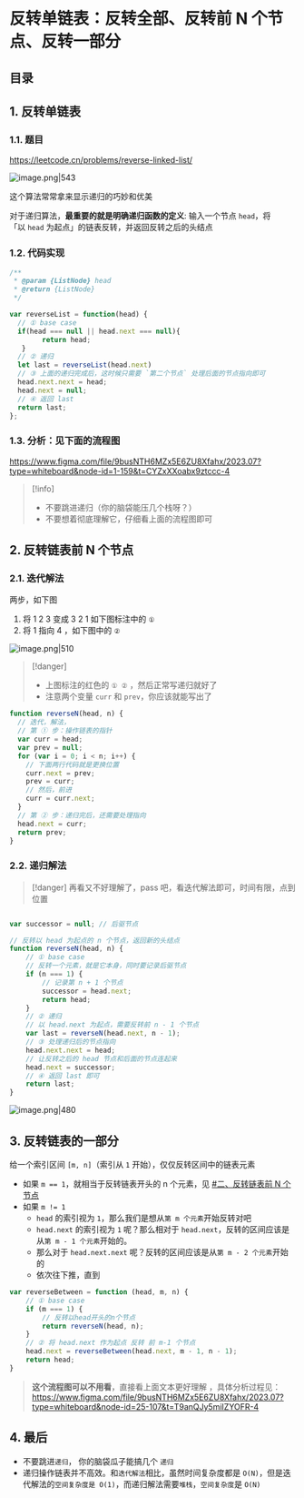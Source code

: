 
# 反转单链表：反转全部、反转前 N 个节点、反转一部分




## 目录
<!-- toc -->
 ## 1. 反转单链表 

### 1.1. 题目

https://leetcode.cn/problems/reverse-linked-list/

![image.png|543](https://832-1310531898.cos.ap-beijing.myqcloud.com/a444f3cfa45e08ed2455b6d3a6ed5679.png)

这个算法常常拿来显示递归的巧妙和优美

对于递归算法，**最重要的就是明确递归函数的定义**:  输入一个节点 `head`，将「以 `head` 为起点」的链表反转，并返回反转之后的头结点 

### 1.2. 代码实现

```javascript
/**
 * @param {ListNode} head
 * @return {ListNode}
 */

var reverseList = function(head) {
  // ① base case 
  if(head === null || head.next === null){
        return head;
   }
  // ② 递归
  let last = reverseList(head.next)
  // ③ 上面的递归完成后，这时候只需要 `第二个节点` 处理后面的节点指向即可
  head.next.next = head;
  head.next = null;
  // ④ 返回 last
  return last;
};
```

### 1.3. 分析：见下面的流程图

https://www.figma.com/file/9busNTH6MZx5E6ZU8Xfahx/2023.07?type=whiteboard&node-id=1-159&t=CYZxXXoabx9ztccc-4

> [!info]
> - 不要跳进递归（你的脑袋能压几个栈呀？）
> - 不要想着彻底理解它，仔细看上面的流程图即可

## 2. 反转链表前 N 个节点

### 2.1. 迭代解法

两步，如下图

1. 将 1 2 3 变成 3 2 1 如下图标注中的 `①`
2. 将 1 指向 4 ，如下图中的 `②`
 
![image.png|510](https://832-1310531898.cos.ap-beijing.myqcloud.com/5fb53c7d851607b64d3ad4b6ef17f25c.png)

> [!danger]
> - 上图标注的红色的 `① ②` ，然后正常写递归就好了
> - 注意两个变量 `curr` 和 `prev`，你应该就能写出了

```javascript
function reverseN(head, n) {
  // 迭代，解法， 
  // 第 ① 步：操作链表的指针
  var curr = head;
  var prev = null;
  for (var i = 0; i < n; i++) {
	// 下面两行代码就是更换位置
    curr.next = prev; 
    prev = curr; 
    // 然后，前进
    curr = curr.next;
  }
  // 第 ② 步：递归完后，还需要处理指向
  head.next = curr;
  return prev;
}

```

### 2.2. 递归解法

> [!danger]
> 再看又不好理解了，pass 吧，看迭代解法即可，时间有限，点到位置

```javascript

var successor = null; // 后驱节点

// 反转以 head 为起点的 n 个节点，返回新的头结点
function reverseN(head, n) {
    // ① base case
    // 反转一个元素，就是它本身，同时要记录后驱节点
    if (n === 1) {
        // 记录第 n + 1 个节点
        successor = head.next;
        return head;
    }
    // ② 递归
    // 以 head.next 为起点，需要反转前 n - 1 个节点
    var last = reverseN(head.next, n - 1);
	// ③ 处理递归后的节点指向
    head.next.next = head;
    // 让反转之后的 head 节点和后面的节点连起来
    head.next = successor;
    // ④ 返回 last 即可
    return last;
}
```

![image.png|480](https://832-1310531898.cos.ap-beijing.myqcloud.com/caeae889a676751bdd2c7d083c720ecd.png)

## 3. 反转链表的一部分

给一个索引区间 `[m, n]`（索引从 `1` 开始），仅仅反转区间中的链表元素

- 如果 `m == 1`，就相当于反转链表开头的 n 个元素，见  [#二、反转链表前 N 个节点](/post/Erpll7fa.html#二、反转链表前-N-个节点)
- 如果 `m != 1`
	-  `head` 的索引视为 `1`，那么我们是想从`第 m 个元素`开始反转对吧
	-  `head.next` 的索引视为 `1` 呢？那么相对于 `head.next`，反转的区间应该是从`第 m - 1 个元素`开始的。
	- 那么对于 `head.next.next` 呢？反转的区间应该是从`第 m - 2 个元素`开始的
	- 依次往下推，直到

```javascript
var reverseBetween = function (head, m, n) {
    // ① base case
    if (m === 1) {
        // 反转以head开头的n个节点
        return reverseN(head, n);
    }
    // ② 将 head.next 作为起点 反转 前 m-1 个节点
    head.next = reverseBetween(head.next, m - 1, n - 1);
    return head;
}
```

>  **这个流程图可以不用看**，直接看上面文本更好理解 ，具体分析过程见：  https://www.figma.com/file/9busNTH6MZx5E6ZU8Xfahx/2023.07?type=whiteboard&node-id=25-107&t=T9anQJy5miIZYOFR-4

## 4. 最后

- 不要跳进`递归`， 你的脑袋瓜子能搞几个 `递归`
- 递归操作链表并不高效。和`迭代解法`相比，虽然时间复杂度都是 `O(N)`，但是迭代解法的`空间复杂度是 O(1)`，而递归解法需要`堆栈`，`空间复杂度`是 `O(N)`

